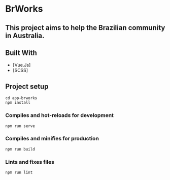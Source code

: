 # BrWorks

## This project aims to help the Brazilian community in Australia.


## Built With
* [Vue.Js]
* [SCSS]


## Project setup
```
cd app-brworks
npm install
```

### Compiles and hot-reloads for development
```
npm run serve
```

### Compiles and minifies for production
```
npm run build
```

### Lints and fixes files
```
npm run lint
```
